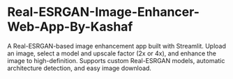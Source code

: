 # Real-ESRGAN-Image-Enhancer-Web-App-By-Kashaf
A Real-ESRGAN-based image enhancement app built with Streamlit. Upload an image, select a model and upscale factor (2x or 4x), and enhance the image to high-definition. Supports custom Real-ESRGAN models, automatic architecture detection, and easy image download.
